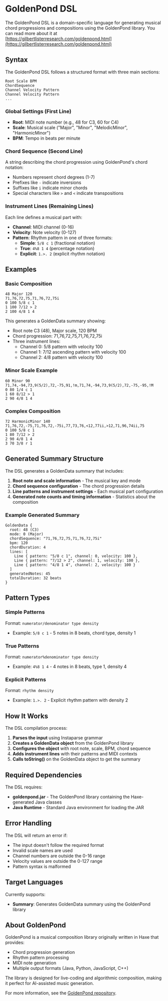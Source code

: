 # GoldenPond DSL

The GoldenPond DSL is a domain-specific language for generating musical chord progressions and compositions using the GoldenPond library. You can read more about it at [https://gilbertlisterresearch.com/goldenpond.html](https://gilbertlisterresearch.com/goldenpond.html) 


## Syntax

The GoldenPond DSL follows a structured format with three main sections:

```
Root Scale BPM
ChordSequence
Channel Velocity Pattern
Channel Velocity Pattern
...
```

### Global Settings (First Line)
- **Root**: MIDI note number (e.g., 48 for C3, 60 for C4)
- **Scale**: Musical scale ("Major", "Minor", "MelodicMinor", "HarmonicMinor")
- **BPM**: Tempo in beats per minute

### Chord Sequence (Second Line)
A string describing the chord progression using GoldenPond's chord notation:
- Numbers represent chord degrees (1-7)
- Prefixes like `-` indicate inversions
- Suffixes like `i` indicate minor chords
- Special characters like `>` and `<` indicate transpositions

### Instrument Lines (Remaining Lines)
Each line defines a musical part with:
- **Channel**: MIDI channel (0-16)
- **Velocity**: Note velocity (0-127)
- **Pattern**: Rhythm pattern in one of three formats:
  - **Simple**: `5/8 c 1` (fractional notation)
  - **True**: `4%8 1 4` (percentage notation)
  - **Explicit**: `1.>. 2` (explicit rhythm notation)

## Examples

### Basic Composition

```
48 Major 120
71,76,72,75,71,76,72,75i
0 100 5/8 c 1
1 100 7/12 > 2
2 100 4/8 1 4
```

This generates a GoldenData summary showing:
- Root note C3 (48), Major scale, 120 BPM
- Chord progression: 71,76,72,75,71,76,72,75i
- Three instrument lines:
  - Channel 0: 5/8 pattern with velocity 100
  - Channel 1: 7/12 ascending pattern with velocity 100
  - Channel 2: 4/8 pattern with velocity 100

### Minor Scale Example

```
60 Minor 90
71,74,-94,73,9(5/2),72,-75,91,!m,71,74,-94,73,9(5/2),72,-75,-95,!M
0 80 1/4 c 1
1 60 8/12 > 1
2 90 4/8 1 4
```

### Complex Composition

```
72 HarmonicMinor 140
71,76,72,-75,71,76,72,-75i,77,73,76,<12,77ii,>12,71,96,74ii,75
0 100 5/8 c 1
1 80 7/12 > 2
2 90 4/8 1 4
3 70 3/8 r 1
```

## Generated Summary Structure

The DSL generates a GoldenData summary that includes:

1. **Root note and scale information** - The musical key and mode
2. **Chord sequence configuration** - The chord progression details
3. **Line patterns and instrument settings** - Each musical part configuration
4. **Generated note counts and timing information** - Statistics about the composition

### Example Generated Summary

```
GoldenData {
  root: 48 (C3)
  mode: 0 (Major)
  chordSequence: "71,76,72,75,71,76,72,75i"
  bpm: 120
  chordDuration: 4
  lines: [
    Line { pattern: "5/8 c 1", channel: 0, velocity: 100 },
    Line { pattern: "7/12 > 2", channel: 1, velocity: 100 },
    Line { pattern: "4/8 1 4", channel: 2, velocity: 100 }
  ]
  generatedNotes: 45
  totalDuration: 32 beats
}
```

## Pattern Types

### Simple Patterns
Format: `numerator/denominator type density`
- Example: `5/8 c 1` - 5 notes in 8 beats, chord type, density 1

### True Patterns
Format: `numerator%denominator type density`
- Example: `4%8 1 4` - 4 notes in 8 beats, type 1, density 4

### Explicit Patterns
Format: `rhythm density`
- Example: `1.>. 2` - Explicit rhythm pattern with density 2

## How It Works

The DSL compilation process:

1. **Parses the input** using Instaparse grammar
2. **Creates a GoldenData object** from the GoldenPond library
3. **Configures the object** with root note, scale, BPM, chord sequence
4. **Adds instrument lines** with their patterns and MIDI contexts
5. **Calls toString()** on the GoldenData object to get the summary

## Required Dependencies

The DSL requires:
- **goldenpond.jar** - The GoldenPond library containing the Haxe-generated Java classes
- **Java Runtime** - Standard Java environment for loading the JAR

## Error Handling

The DSL will return an error if:
- The input doesn't follow the required format
- Invalid scale names are used
- Channel numbers are outside the 0-16 range
- Velocity values are outside the 0-127 range
- Pattern syntax is malformed

## Target Languages

Currently supports:
- **Summary**: Generates GoldenData summary using the GoldenPond library

## About GoldenPond

GoldenPond is a musical composition library originally written in Haxe that provides:
- Chord progression generation
- Rhythm pattern processing
- MIDI note generation
- Multiple output formats (Java, Python, JavaScript, C++)

The library is designed for live-coding and algorithmic composition, making it perfect for AI-assisted music generation.

For more information, see the [GoldenPond repository](https://github.com/interstar/golden-pond). 